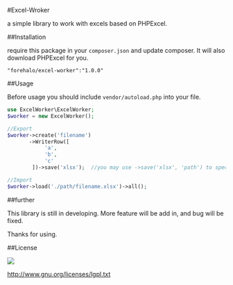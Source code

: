 #Excel-Wroker

a simple library to work with excels based on PHPExcel.

##Installation

require this package in your `composer.json` and update composer. It will also download PHPExcel for you.

	"forehalo/excel-worker":"1.0.0"

##Usage

Before usage you should include `vendor/autoload.php` into your file.

```php
use ExcelWorker\ExcelWorker;
$worker = new ExcelWorker();

//Export
$worker->create('filename')
	   ->WriterRow([
			'a',
			'b',
			'c'
		])->save('xlsx');  //you may use ->save('xlsx', 'path') to specify the storage path.

//Import
$worker->load('./path/filename.xlsx')->all();
```

##further

This library is still in developing. More feature will be add in, and bug will be fixed.

Thanks for using.

##License

![](http://i.imgur.com/8ZtPnc7.png)

http://www.gnu.org/licenses/lgpl.txt